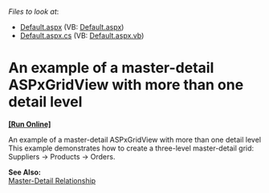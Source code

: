 <!-- default file list -->
*Files to look at*:

* [Default.aspx](./CS/TwoDetailGrids/Default.aspx) (VB: [Default.aspx](./VB/TwoDetailGrids/Default.aspx))
* [Default.aspx.cs](./CS/TwoDetailGrids/Default.aspx.cs) (VB: [Default.aspx.vb](./VB/TwoDetailGrids/Default.aspx.vb))
<!-- default file list end -->
# An example of a master-detail ASPxGridView with more than one detail level
<!-- run online -->
**[[Run Online]](https://codecentral.devexpress.com/e392/)**
<!-- run online end -->


<p>An example of a master-detail ASPxGridView with more than one detail level<br />
This example demonstrates how to create a three-level master-detail grid: Suppliers -> Products -> Orders.</p><p><strong>See Also:</strong><br />
<a href="http://documentation.devexpress.com/#AspNet/CustomDocument3772">Master-Detail Relationship</a></p>

<br/>


